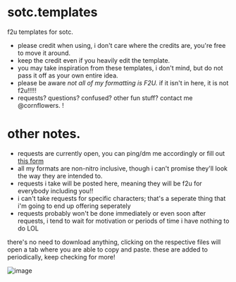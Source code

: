 # sotc.templates
f2u templates for sotc.

- please credit when using, i don't care where the credits are, you're free to move it around.
- keep the credit even if you heavily edit the template.
- you may take inspiration from these templates, i don't mind, but do not pass it off as your own entire idea.
- please be aware *not all of my formatting is F2U.* if it isn't in here, it is not f2u!!!!!
- requests? questions? confused? other fun stuff? contact me @cornflowers. !

# other notes.
- requests are currently open, you can ping/dm me accordingly or fill out [this form]()
- all my formats are non-nitro inclusive, though i can't promise they'll look the way they are intended to.
- requests i take will be posted here, meaning they will be f2u for everybody including you!!
- i can't take requests for specific characters; that's a seperate thing that i'm going to end up offering seperately
- requests probably won't be done immediately or even soon after requests, i tend to wait for motivation or periods of time i have nothing to do LOL


there's no need to download anything, clicking on the respective files will open a tab where you are able to copy and paste.
these are added to periodically, keep checking for more!

![image](https://github.com/fazcorp/sotc.templates/assets/119465467/ca6e266b-c977-444a-92cb-5f44cc7de18e)
